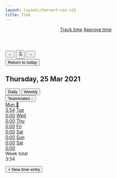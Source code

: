 ```yaml
---
layout: layouts/harvest-nav.njk
title: Time
---
```


<header id="top-nav">
  <nav>
    <a href="#" class="is-active">Track time</a>
    <a href="#">Approve time</a>
  </nav>
</header>

<main>
  <div class="flex justify-space-between">
    <div class="flex">
      <div class="button-group">
        <button class="button">&larr;</button>
        <button class="button">🗓</button>
        <button class="button">&rarr;</button>
      </div>
      <button class="button">Return to today</button>
      <h2 class="ml-4"><span class="text-400">Thursday, 25 Mar 2021</span></h2>
    </div>
    <div class="flex">
      <div class="button-group">
        <button class="button is-filtered">Daily</button>
        <button class="button">Weekly</button>
      </div>
      <button class="button">Teammates &darr;</button>
    </div>
  </div>

  <div class="tabs time-tabs mt-24 mb-16">
    <nav>
      <a href="#" class="is-active">Mon 🎉<br>3:54</a>
      <a href="#">Tue<br>0:00</a>
      <a href="#">Wed<br>0:00</a>
      <a href="#">Thu<br>0:00</a>
      <a href="#">Fri<br>0:00</a>
      <a href="#">Sat<br>0:00</a>
      <a href="#">Sun<br>0:00</a>
      <a href="#">Sat<br>0:00</a>
      <div>Week total<br>3:54</div>
    </nav>
  </div>

  <button class="button primary">+ New time entry</button>
</main>
